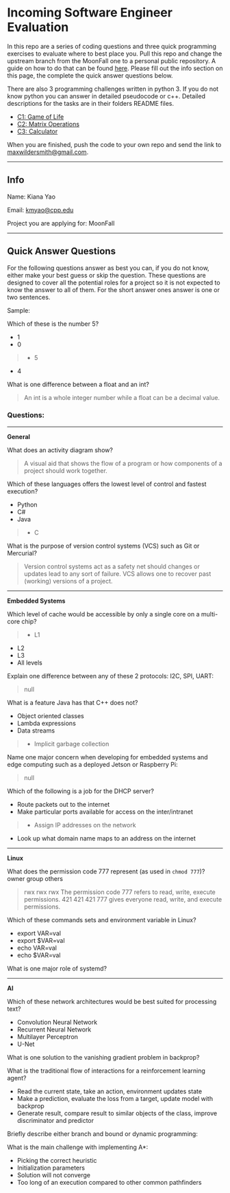 # Incoming Software Engineer Evaluation

In this repo are a series of coding questions and three quick programming exercises to evaluate where to best place you. Pull this repo and change the upstream branch from the MoonFall one to a personal public repository. A guide on how to do that can be found [here](https://devconnected.com/how-to-change-git-remote-origin/). Please fill out the info section on this page, the complete the quick answer questions below. 

There are also 3 programming challenges written in python 3. If you do not know python you can answer in detailed pseudocode or c++. Detailed descriptions for the tasks are in their folders README files. 

 - [C1: Game of Life](C1/README.md)
 - [C2: Matrix Operations](C2/README.md)
 - [C3: Calculator](C3/README.md)

When you are finished, push the code to your own repo and send the link to maxwildersmith@gmail.com.

---
## Info

Name: Kiana Yao

Email: kmyao@cpp.edu

Project you are applying for: MoonFall


---
## Quick Answer Questions
For the following questions answer as best you can, if you do not know, either make your best guess or skip the question. These questions are designed to cover all the potential roles for a project so it is not expected to know the answer to all of them. For the short answer ones answer is one or two sentences.

Sample:

Which of these is the number 5?
 - 1
 - 0
> - 5
 - 4

What is one difference between a float and an int?

> An int is a whole integer number while a float can be a decimal value.

### Questions:
---

**General**

What does an activity diagram show?
> A visual aid that shows the flow of a program or how  components of a project should
> work together.

Which of these languages offers the lowest level of control and fastest execution?
 - Python
 - C#
 - Java
 > - C


What is the purpose of version control systems (VCS) such as Git or Mercurial?
> Version control systems act as a safety net should changes or updates lead to any sort of failure.
> VCS allows one to recover past (working) versions of a project.
---
**Embedded Systems**

Which level of cache would be accessible by only a single core on a multi-core chip?
 > - L1
 - L2
 - L3
 - All levels


Explain one difference between any of these 2 protocols: I2C, SPI, UART:
> null

What is a feature Java has that C++ does not?
 - Object oriented classes
 - Lambda expressions
 - Data streams
 > - Implicit garbage collection


Name one major concern when developing for embedded systems and edge computing such as a deployed Jetson or Raspberry Pi:
> null

Which of the following is a job for the DHCP server?
 - Route packets out to the internet
 - Make particular ports available for access on the inter/intranet
 > - Assign IP addresses on the network
 - Look up what domain name maps to an address on the internet

---
**Linux**

What does the permission code 777 represent (as used in `chmod 777`)?
owner group others  
> rwx   rwx   rwx     The permission code 777 refers to read, write, execute permissions.
> 421   421   421     777 gives everyone read, write, and execute permissions.

Which of these commands sets and environment variable in Linux? 
 - export VAR=val
 - export $VAR=val 
 - echo VAR=val
 - echo $VAR=val


What is one major role of systemd?


---
**AI**

Which of these network architectures would be best suited for processing text?
 - Convolution Neural Network
 - Recurrent Neural Network
 - Multilayer Perceptron
 - U-Net


What is one solution to the vanishing gradient problem in backprop?


What is the traditional flow of interactions for a reinforcement learning agent?
 - Read the current state, take an action, environment updates state
 - Make a prediction, evaluate the loss from a target, update model with backprop
 - Generate result, compare result to similar objects of the class, improve discriminator and predictor


Briefly describe either branch and bound or dynamic programming:


What is the main challenge with implementing A*:
 - Picking the correct heuristic
 - Initialization parameters
 - Solution will not converge
 - Too long of an execution compared to other common pathfinders
